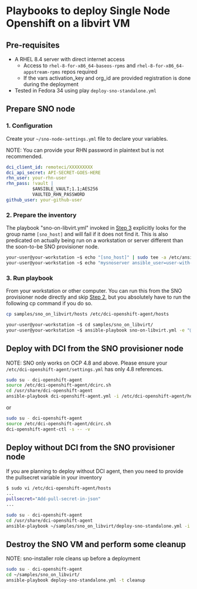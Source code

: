 # Playbooks to deploy Single Node Openshift on a libvirt VM

## Pre-requisites

- A RHEL 8.4 server with direct internet access
  - Access to `rhel-8-for-x86_64-baseos-rpms` and `rhel-8-for-x86_64-appstream-rpms` repos required
  - If the vars activation_key and org_id are provided registration is done during the deployment
- Tested in Fedora 34 using play `deploy-sno-standalone.yml`

## Prepare SNO node

### 1. Configuration

Create your `~/sno-node-settings.yml` file to declare your variables.

NOTE: You can provide your RHN password in plaintext but is not recommended.

```yaml
dci_client_id: remoteci/XXXXXXXXX
dci_api_secret: API-SECRET-GOES-HERE
rhn_user: your-rhn-user
rhn_pass: !vault |
          $ANSIBLE_VAULT;1.1;AES256
          VAULTED_RHN_PASSWORD
github_user: your-github-user
```

### 2. Prepare the inventory

The playbook "sno-on-libvirt.yml" invoked in [Step 3](#3-run-playbook) explicitly looks for the group name `[sno_host]` and will fail if it does not find it.
This is also predicated on actually being run on a workstation or server different than the soon-to-be SNO provisioner node.

```bash
your-user@your-workstation ~$ echo "[sno_host]" | sudo tee -a /etc/ansible/hosts
your-user@your-workstation ~$ echo "mysnoserver ansible_user=user-with-sudo-priv ansible_host=some-server" | sudo tee -a /etc/ansible/hosts
```

### 3. Run playbook

From your workstation or other computer. You can run this from the SNO provisioner node directly and skip [Step 2](#2-prepare-the-inventory), but you absolutely have to run the following cp command if you do so.

```bash
cp samples/sno_on_libvirt/hosts /etc/dci-openshift-agent/hosts
```

```bash
your-user@your-workstation ~$ cd samples/sno_on_libvirt/
your-user@your-workstation ~$ ansible-playbook sno-on-libvirt.yml -e "@~/sno-node-settings.yml" -i /etc/ansible/hosts --vault-password-file ~/.vault_secret
```

## Deploy with DCI from the SNO provisioner node

NOTE: SNO only works on OCP 4.8 and above. Please ensure your `/etc/dci-openshift-agent/settings.yml` has only 4.8 references.

```bash
sudo su - dci-openshift-agent
source /etc/dci-openshift-agent/dcirc.sh
cd /usr/share/dci-openshift-agent
ansible-playbook dci-openshift-agent.yml -i /etc/dci-openshift-agent/hosts  -e "@/etc/dci-openshift-agent/settings.yml"
```

or

```bash
sudo su - dci-openshift-agent
source /etc/dci-openshift-agent/dcirc.sh
dci-openshift-agent-ctl -s -- -v
```

## Deploy without DCI from the SNO provisioner node

If you are planning to deploy without DCI agent, then you need to provide the pullsecret variable in your inventory

```bash
$ sudo vi /etc/dci-openshift-agent/hosts
...
pullsecret="Add-pull-secret-in-json"
...
```

```bash
sudo su - dci-openshift-agent
cd /usr/share/dci-openshift-agent
ansible-playbook ~/samples/sno_on_libvirt/deploy-sno-standalone.yml -i /etc/dci-openshift-agent/hosts
```

## Destroy the SNO VM and perform some cleanup

NOTE: sno-installer role cleans up before a deployment

```bash
sudo su - dci-openshift-agent
cd ~/samples/sno_on_libvirt/
ansible-playbook deploy-sno-standalone.yml -t cleanup
```
